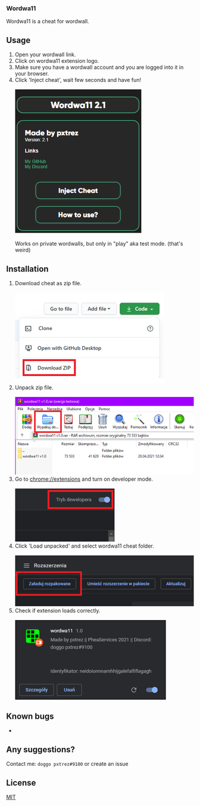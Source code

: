 ### Wordwa11

Wordwa11 is a cheat for wordwall.

## Usage

1. Open your wordwall link.
2. Click on wordwa11 extension logo.
3. Make sure you have a wordwall account and you are logged into it in your browser.
4. Click 'Inject cheat', wait few seconds and have fun!
</br></br>
![cheatGUI](./docs/6.PNG)</br></br>
Works on private wordwalls, but only in "play" aka test mode. (that's weird)

## Installation

1. Download cheat as zip file. </br> </br>
![download](./docs/1.png) </br>
2. Unpack zip file. </br> </br>
![unpack](./docs/2.png) </br>
3. Go to [chrome://extensions](chrome://extensions) and turn on developer mode. </br> </br>
![developer mode](./docs/3.png) </br>
4. Click 'Load unpacked' and select wordwa11 cheat folder. </br> </br>
![load unpacked](./docs/4.png) </br>
5. Check if extension loads correctly. </br> </br>
![check](./docs/5.png) </br>

## Known bugs
-

## Any suggestions?
Contact me: `doggo pxtrez#9100` or create an issue
## License
[MIT](https://choosealicense.com/licenses/mit/)
